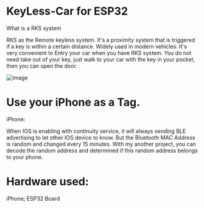 # KeyLess-Car for ESP32

What is a RKS system

RKS as the Remote keyless system. It's a proximity system that is triggered if a key is within a certain distance.
Widely used in modern vehicles. It's very convenient to Entry your car when you have RKS system.
You do not need take out of your key, just walk to your car with the key in your pocket, then you can open the door.

 ![image](https://github.com/fryefryefrye/Open-Source-RKS/raw/master/img/pke_car.jpg)

# Use your iPhone as a Tag.

iPhone:

When IOS is enabling with continuity service, it will always sending BLE advertising to let other IOS device to know. But the Bluetooth MAC Address is random and changed every 15 minutes.
With my another project, you can decode the random address and determined if this random address belongs to your phone.

# Hardware used:
iPhone; ESP32 Board
